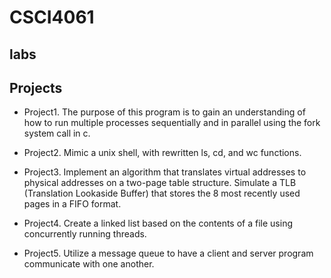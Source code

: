 # CSCI4061

## labs
## Projects

- Project1. The purpose of this program is to gain an understanding of how to run multiple processes sequentially and in parallel using the fork system call in c. 

- Project2. Mimic a unix shell, with rewritten ls, cd, and wc functions.

- Project3. Implement an algorithm that translates virtual addresses to physical addresses on a two-page table structure. Simulate a TLB (Translation Lookaside Buffer) that stores the 8 most recently used pages in a FIFO format.


- Project4. Create a linked list based on the contents of a file using concurrently running threads. 

- Project5. Utilize a message queue to have a client and server program communicate with one another. 





